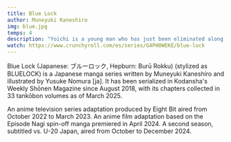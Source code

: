 ```yaml
---
title: Blue Lock
author: Muneyuki Kaneshiro
img: blue.jpg
temps: 4
description: "Yoichi is a young man who has just been eliminated along with his team. Suddenly, he receives a letter inviting him to take part in a strange experiment about soccer."
watch: https://www.crunchyroll.com/es/series/G4PH0WEKE/blue-lock
---
```

Blue Lock (Japanese: ブルーロック, Hepburn: Burū Rokku) (stylized as BLUELOCK) is a Japanese manga series written by Muneyuki Kaneshiro and illustrated by Yusuke Nomura [ja]. It has been serialized in Kodansha's Weekly Shōnen Magazine since August 2018, with its chapters collected in 33 tankōbon volumes as of March 2025.

An anime television series adaptation produced by Eight Bit aired from October 2022 to March 2023. An anime film adaptation based on the Episode Nagi spin-off manga premiered in April 2024. A second season, subtitled vs. U-20 Japan, aired from October to December 2024.

